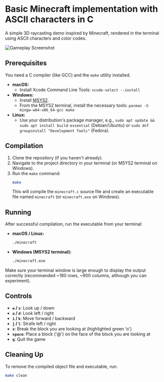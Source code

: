 # Basic Minecraft implementation with ASCII characters in C

A simple 3D raycasting demo inspired by Minecraft, rendered in the terminal using ASCII characters and color codes.

![Gameplay Screenshot](source/readme_image.png) 

## Prerequisites

You need a C compiler (like GCC) and the `make` utility installed.

*   **macOS:**
    *   Install Xcode Command Line Tools: `xcode-select --install`
*   **Windows:**
    *   Install [MSYS2](https://www.msys2.org/).
    *   From the MSYS2 terminal, install the necessary tools: `pacman -S mingw-w64-x86_64-gcc make`
*   **Linux:**
    *   Use your distribution's package manager, e.g., `sudo apt update && sudo apt install build-essential` (Debian/Ubuntu) or `sudo dnf groupinstall "Development Tools"` (Fedora).

## Compilation

1.  Clone the repository (if you haven't already).
2.  Navigate to the project directory in your terminal (or MSYS2 terminal on Windows).
3.  Run the `make` command:
    ```bash
    make
    ```
    This will compile the `minecraft.c` source file and create an executable file named `minecraft` (or `minecraft.exe` on Windows).

## Running

After successful compilation, run the executable from your terminal:

*   **macOS / Linux:**
    ```bash
    ./minecraft
    ```
*   **Windows (MSYS2 terminal):**
    ```bash
    ./minecraft.exe
    ```

Make sure your terminal window is large enough to display the output correctly (recommended ~180 rows, ~900 columns, although you can experiment).

## Controls

*   **`w` / `s`**: Look up / down
*   **`a` / `d`**: Look left / right
*   **`i` / `k`**: Move forward / backward
*   **`j` / `l`**: Strafe left / right
*   **`x`**: Break the block you are looking at (highlighted green 'o')
*   **`space`**: Place a block ('@') on the face of the block you are looking at
*   **`q`**: Quit the game

## Cleaning Up

To remove the compiled object file and executable, run:

```bash
make clean
```

